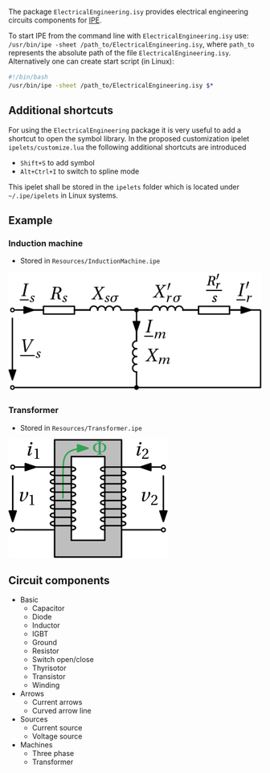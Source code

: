 The package `ElectricalEngineering.isy` provides electrical engineering circuits components for
[IPE](http://ipe.otfried.org/).

To start IPE from the command line with `ElectricalEngineering.isy` use: `/usr/bin/ipe -sheet /path_to/ElectricalEngineering.isy`, where `path_to` represents the absolute path of the file `ElectricalEngineering.isy`. Alternatively one can create start script (in Linux):

```bash
#!/bin/bash
/usr/bin/ipe -sheet /path_to/ElectricalEngineering.isy $*
```

## Additional shortcuts

For using the `ElectricalEngineering` package it is very useful to add a shortcut to open the symbol library.
In the proposed customization ipelet `ipelets/customize.lua` the following additional shortcuts are introduced  

- `Shift+S` to add symbol
- `Alt+Ctrl+I` to switch to spline mode  

This ipelet shall be stored in the `ipelets` folder which is located under `~/.ipe/ipelets` in Linux systems.

## Example

### Induction machine

- Stored in `Resources/InductionMachine.ipe`

![Induction machine](https://raw.githubusercontent.com/christiankral/ElectricalEngineering.isy/master/Resources/png/InductionMachine.png?raw=true)

### Transformer

- Stored in `Resources/Transformer.ipe`

![Transformer](https://raw.githubusercontent.com/christiankral/ElectricalEngineering.isy/master/Resources/png/Transformer.png?raw=true)


## Circuit components

- Basic
  - Capacitor
  - Diode
  - Inductor
  - IGBT
  - Ground
  - Resistor
  - Switch open/close
  - Thyrisotor
  - Transistor
  - Winding
- Arrows
  - Current arrows
  - Curved arrow line
- Sources
  - Current source
  - Voltage source
- Machines
  - Three phase
  - Transformer
